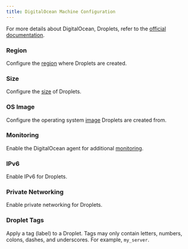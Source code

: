 ```yaml
---
title: DigitalOcean Machine Configuration
---
```


<head>
  <link rel="canonical" href="https://ranchermanager.docs.rancher.com//reference-guides/cluster-configuration/downstream-cluster-configuration/machine-configuration/digitalocean"/>
</head>

For more details about DigitalOcean, Droplets, refer to the [official documentation](https://docs.digitalocean.com/products/compute/).

### Region

Configure the [region](https://docs.digitalocean.com/glossary/region/) where Droplets are created.

### Size

Configure the [size](https://docs.digitalocean.com/products/droplets/resources/choose-plan/) of Droplets.

### OS Image

Configure the operating system [image](https://docs.digitalocean.com/products/images/) Droplets are created from.

### Monitoring

Enable the DigitalOcean agent for additional [monitoring](https://docs.digitalocean.com/products/monitoring/).

### IPv6

Enable IPv6 for Droplets.

### Private Networking

Enable private networking for Droplets.

### Droplet Tags

Apply a tag (label) to a Droplet. Tags may only contain letters, numbers, colons, dashes, and underscores. For example, `my_server`.
